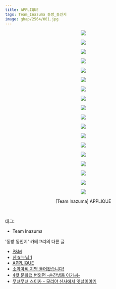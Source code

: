 ```yaml
---
title: APPLIQUE
tags: Team_Inazuma 동방_동인지
image: ghap/2564/001.jpg
---
```

<div class="article">
<p style="text-align: center; clear: none; float: none;"><img src="{{ site.nasurl }}/ghap/2564/001.jpg"/></p>
<p style="text-align: center; clear: none; float: none;"><img src="{{ site.nasurl }}/ghap/2564/002.jpg"/></p>
<p style="text-align: center; clear: none; float: none;"><img src="{{ site.nasurl }}/ghap/2564/003.jpg"/></p>
<p style="text-align: center; clear: none; float: none;"><img src="{{ site.nasurl }}/ghap/2564/004.jpg"/></p>
<p style="text-align: center; clear: none; float: none;"><img src="{{ site.nasurl }}/ghap/2564/005.jpg"/></p>
<p style="text-align: center; clear: none; float: none;"><img src="{{ site.nasurl }}/ghap/2564/006.jpg"/></p>
<p style="text-align: center; clear: none; float: none;"><img src="{{ site.nasurl }}/ghap/2564/007.jpg"/></p>
<p style="text-align: center; clear: none; float: none;"><img src="{{ site.nasurl }}/ghap/2564/008.jpg"/></p>
<p style="text-align: center; clear: none; float: none;"><img src="{{ site.nasurl }}/ghap/2564/009.jpg"/></p>
<p style="text-align: center; clear: none; float: none;"><img src="{{ site.nasurl }}/ghap/2564/010.jpg"/></p>
<p style="text-align: center; clear: none; float: none;"><img src="{{ site.nasurl }}/ghap/2564/011.jpg"/></p>
<p style="text-align: center; clear: none; float: none;"><img src="{{ site.nasurl }}/ghap/2564/012.jpg"/></p>
<p style="text-align: center; clear: none; float: none;"><img src="{{ site.nasurl }}/ghap/2564/013.jpg"/></p>
<p style="text-align: center; clear: none; float: none;"><img src="{{ site.nasurl }}/ghap/2564/014.jpg"/></p>
<p style="text-align: center; clear: none; float: none;"><img src="{{ site.nasurl }}/ghap/2564/015.jpg"/></p>
<p style="text-align: center; clear: none; float: none;"><img src="{{ site.nasurl }}/ghap/2564/016.jpg"/></p>
<p style="text-align: center; clear: none; float: none;"><img src="{{ site.nasurl }}/ghap/2564/017.jpg"/></p>
<p style="text-align: center; clear: none; float: none;"><img src="{{ site.nasurl }}/ghap/2564/018.jpg"/></p>
<p style="text-align: center; clear: none; float: none;">[Team Inazuma] APPLIQUE</p>
<p><br/></p>
</div><div class="tagTrail">
<p>태그: </p>
<ul>
<li>Team Inazuma</li>
</ul>
</div><div class="another">
<p>'동방 동인지' 카테고리의 다른 글</p>
<ul>
<li><a href="/2016-10-13-ghap_2566">P&amp;M</a></li>
<li><a href="/2016-10-13-ghap_2565">신☆누님 1</a></li>
<li><a href="/2016-10-13-ghap_2564">APPLIQUE</a></li>
<li><a href="/2016-10-13-ghap_2563">소악마씨 지명 들어왔습니다!</a></li>
<li><a href="/2016-10-13-ghap_2562">4컷 문화첩 번외편 -순간냉동 아가씨-</a></li>
<li><a href="/2016-10-12-ghap_2559">무녀무녀 스이카 - 모리야 신사에서 옛날이야기</a></li>
</ul>
</div><div class="cb_module cb_fluid">
<div class="cb_wrt cb_profile">
</div><!-- commentList close -->
</div>
